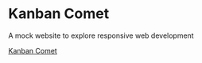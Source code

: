 # Kanban Comet
A mock website to explore responsive web development

[Kanban Comet](https://thelostcar.github.io/KanbanComet)